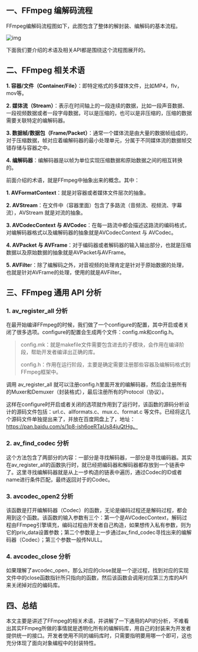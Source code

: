
## 一、FFmpeg 编解码流程

FFmpeg编解码流程图如下，此图包含了整体的解封装、编解码的基本流程。

![img](https://img2020.cnblogs.com/blog/682616/202104/682616-20210402124122366-1492811886.png)

下面我们要介绍的术语及相关API都是围绕这个流程图展开的。



## 二、FFmpeg 相关术语

**1. 容器/文件（Container/File）**：即特定格式的多媒体文件，比如MP4，flv，mov等。

**2. 媒体流（Stream）**：表示在时间轴上的一段连续的数据，比如一段声音数据、一段视频数据或者一段字母数据，可以是压缩的，也可以是非压缩的，压缩的数据需要关联特定的编解码器。

**3. 数据帧/数据包（Frame/Packet）**：通常一个媒体流是由大量的数据帧组成的，对于压缩数据，帧对应着编解码器的最小处理单元，分属于不同媒体流的数据帧交错存储与容器之中。

**4. 编解码器**：编解码器是以帧为单位实现压缩数据和原始数据之间的相互转换的。

前面介绍的术语，就是FFmpeg中抽象出来的概念。其中：

**1. AVFormatContext**：就是对容器或者媒体文件层次的抽象。

**2. AVStream**：在文件中（容器里面）包含了多路流（音频流、视频流、字幕流），AVStream 就是对流的抽象。

**3. AVCodecContext 与 AVCodec**：在每一路流中都会描述这路流的编码格式，对编解码器格式以及编解码器的抽象就是AVCodecContext 与 AVCodec。

**4. AVPacket 与 AVFrame**：对于编码器或者解码器的输入输出部分，也就是压缩数据以及原始数据的抽象就是AVPacket与AVFrame。

**5. AVFilte**r：除了编解码之外，对音视频的处理肯定是针对于原始数据的处理，也就是针对AVFrame的处理，使用的就是AVFilter。



## 三、FFmpeg 通用 API 分析



### 1. av_register_all 分析 

在最开始编译FFmpeg的时候，我们做了一个configure的配置，其中开启或者关闭了很多选项。configure的配置会生成两个文件：config.mk和config.h。

> config.mk：就是makefile文件需要包含进去的子模块，会作用在编译阶段，帮助开发者编译出正确的库。
>
> config.h：作用在运行阶段，主要是确定需要注册那些容器及编解码格式到FFmpeg框架中。

调用 av_register_all 就可以注册config.h里面开发的编解码器，然后会注册所有的Muxer和Demuxer（封装格式），最后注册所有的Protocol（协议）。

这样在configure时开启或者关闭的选项就作用到了运行时，该函数的源码分析设计的源码文件包括：url.c、allformats.c、mux.c、format.c 等文件。已经将这几个源码文件单独提出来了，并放在百度网盘上了，地址：https://pan.baidu.com/s/1p8-ish6oeRTaUs84juQtHg。



### 2. av_find_codec 分析

这个方法包含了两部分的内容：一部分是寻找解码器，一部分是寻找编码器。其实在av_register_all的函数执行时，就已经把编码器和解码器都存放到一个链表中了。这里寻找编解码器就是从上一步构造的链表中遍历，通过Codec的ID或者name进行条件匹配，最终返回对于的Codec。



### 3. avcodec_open2 分析

该函数是打开编解码器（Codec）的函数，无论是编码过程还是解码过程，都会用到这个函数。该函数的输入参数有三个：第一个是AVCodecContext，解码过程由FFmpeg引擎填充，编码过程由开发者自己构造，如果想传入私有参数，则为它的priv_data设置参数；第二个参数是上一步通过av_find_codec寻找出来的编解码器（Codec）；第三个参数一般传NULL。



### 4. avcodec_close 分析

如果理解了avcodec_open，那么对应的close就是一个逆过程，找到对应的实现文件中的close函数指针所只指向的函数，然后该函数会调用对应第三方库的API来关闭掉对应的编码库。



## 四、总结

本文主要是讲述了FFmpeg的相关术语，并讲解了一下通用的API的分析，不难看出其实FFmpeg所做的事情就是透明化所有的编解码库，用自己的封装来为开发者提供统一的接口。开发者使用不同的编码库时，只需要指明要用哪一个即可，这也充分体现了面向对象编程中的封装特性。
